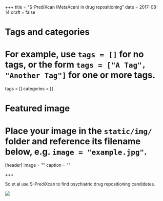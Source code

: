 +++
title = "S-PrediXcan (MetaXcan) in drug repositioning"
date = 2017-08-14
draft = false

# Tags and categories
# For example, use `tags = []` for no tags, or the form `tags = ["A Tag", "Another Tag"]` for one or more tags.
tags = []
categories = []

# Featured image
# Place your image in the `static/img/` folder and reference its filename below, e.g. `image = "example.jpg"`.
[header]
image = ""
caption = ""

+++

So et al use S-PrediXcan to find psychiatric drug repositioning candidates.

![](https://s3.amazonaws.com/imlab-open/Webdata/Images/2017/so2017.png)
